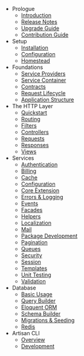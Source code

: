 - Prologue
    - [Introduction](/docs/master/introduction)
    - [Release Notes](/docs/master/releases)
    - [Upgrade Guide](/docs/master/upgrade)
    - [Contribution Guide](/docs/master/contributions)
- Setup
    - [Installation](/docs/master/installation)
    - [Configuration](/docs/master/configuration)
    - [Homestead](/docs/master/homestead)
- Foundations
    - [Service Providers](/docs/master/providers)
    - [Service Container](/docs/master/container)
    - [Contracts](/docs/master/contracts)
    - [Request Lifecycle](/docs/master/lifecycle)
    - [Application Structure](/docs/master/structure)
- The HTTP Layer
    - [Quickstart](/docs/master/quick)
    - [Routing](/docs/master/routing)
    - [Filters](/docs/master/filters)
    - [Controllers](/docs/master/controllers)
    - [Requests](/docs/master/requests)
    - [Responses](/docs/master/responses)
    - [Views](/docs/master/views)
- Services
    - [Authentication](/docs/master/security)
    - [Billing](/docs/master/billing)
    - [Cache](/docs/master/cache)
    - [Configuration](/docs/master/configuration)
    - [Core Extension](/docs/master/extending)
    - [Errors & Logging](/docs/master/errors)
    - [Events](/docs/master/events)
    - [Facades](/docs/master/facades)
    - [Helpers](/docs/master/helpers)
    - [Localization](/docs/master/localization)
    - [Mail](/docs/master/mail)
    - [Package Development](/docs/master/packages)
    - [Pagination](/docs/master/pagination)
    - [Queues](/docs/master/queues)
    - [Security](/docs/master/security)
    - [Session](/docs/master/session)
    - [Templates](/docs/master/templates)
    - [Unit Testing](/docs/master/testing)
    - [Validation](/docs/master/validation)
- Database
    - [Basic Usage](/docs/master/database)
    - [Query Builder](/docs/master/queries)
    - [Eloquent ORM](/docs/master/eloquent)
    - [Schema Builder](/docs/master/schema)
    - [Migrations & Seeding](/docs/master/migrations)
    - [Redis](/docs/master/redis)
- Artisan CLI
    - [Overview](/docs/master/artisan)
    - [Development](/docs/master/commands)